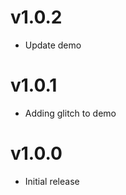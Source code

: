 v1.0.2
==================
* Update demo

v1.0.1
==================
* Adding glitch to demo

v1.0.0
==================
* Initial release
